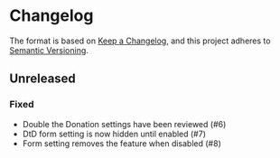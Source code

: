 # Changelog
The format is based on [Keep a Changelog](https://keepachangelog.com/en/1.0.0/),
and this project adheres to [Semantic Versioning](https://semver.org/spec/v2.0.0.html).

## Unreleased

### Fixed

-   Double the Donation settings have been reviewed (#6)
-   DtD form setting is now hidden until enabled (#7)
-   Form setting removes the feature when disabled (#8)